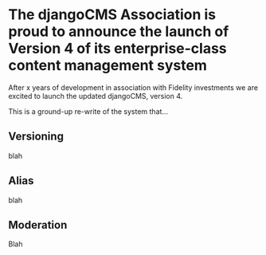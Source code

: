 # The djangoCMS Association is proud to announce the launch of Version 4 of its enterprise-class content management system

After x years of development in association with Fidelity investments we are excited to launch the updated djangoCMS, version 4.

This is a ground-up re-write of the system that...

## Versioning

blah

## Alias

blah

## Moderation

Blah

